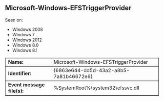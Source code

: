 ## Microsoft-Windows-EFSTriggerProvider

Seen on:
* Windows 2008
* Windows 7
* Windows 2012
* Windows 8.0
* Windows 8.1

<table border="1" class="docutils">
  <tbody>
    <tr>
      <td><b>Name:</b></td>
      <td>Microsoft-Windows-EFSTriggerProvider</td>
    </tr>
    <tr>
      <td><b>Identifier:</b></td>
      <td>{6863e644-dd5d-43a2-a8b5-7a81b46672e6}</td>
    </tr>
    <tr>
      <td><b>Event message file(s):</b></td>
      <td>%SystemRoot%\system32\efssvc.dll</td>
    </tr>
  </tbody>
</table>

&nbsp;

